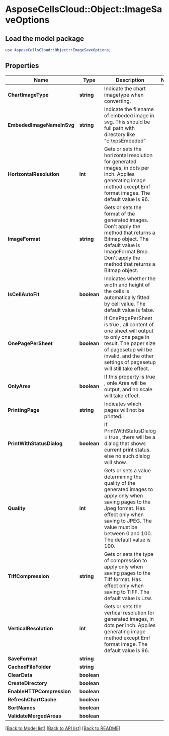 # AsposeCellsCloud::Object::ImageSaveOptions 

## Load the model package
```perl
use AsposeCellsCloud::Object::ImageSaveOptions;
```

## Properties
Name | Type | Description | Notes
------------ | ------------- | ------------- | -------------
**ChartImageType** | **string** | Indicate the chart imagetype when converting. |
**EmbededImageNameInSvg** | **string** | Indicate the filename of embeded image in svg. This should be full path with directory like "c:\\xpsEmbeded" |
**HorizontalResolution** | **int** | Gets or sets the horizontal resolution for generated images, in dots per inch.                 Applies generating image method except Emf format images.               The default value is 96. |
**ImageFormat** | **string** | Gets or sets the format of the generated images.  Don't apply the method that returns a Bitmap object.             The default value is ImageFormat.Bmp.  Don't apply the method that returns a Bitmap object. |
**IsCellAutoFit** | **boolean** | Indicates whether the width and height of the cells is automatically fitted by cell value. The default value is false. |
**OnePagePerSheet** | **boolean** | If OnePagePerSheet is true , all content of one sheet will output to only                one page in result. The paper size of pagesetup will be invalid, and the                other settings of pagesetup will still take effect. |
**OnlyArea** | **boolean** | If this property is true , onle Area will be output, and no scale will take effect. |
**PrintingPage** | **string** | Indicates which pages will not be printed. |
**PrintWithStatusDialog** | **boolean** | If PrintWithStatusDialog = true , there will be a dialog that shows current print status.  else no such dialog will show. |
**Quality** | **int** | Gets or sets a value determining the quality of the generated images to apply only when saving pages to the Jpeg format.            Has effect only when saving to JPEG.  The value must be between 0 and 100. The default value is 100. |
**TiffCompression** | **string** | Gets or sets the type of compression to apply only when saving pages to the Tiff format.            Has effect only when saving to TIFF.  The default value is Lzw. |
**VerticalResolution** | **int** | Gets or sets the vertical resolution for generated images, in dots per inch.            Applies generating image method except Emf format image.            The default value is 96. |
**SaveFormat** | **string** |  |
**CachedFileFolder** | **string** |  |
**ClearData** | **boolean** |  |
**CreateDirectory** | **boolean** |  |
**EnableHTTPCompression** | **boolean** |  |
**RefreshChartCache** | **boolean** |  |
**SortNames** | **boolean** |  |
**ValidateMergedAreas** | **boolean** |  |  

[[Back to Model list]](../README.md#documentation-for-models) [[Back to API list]](../README.md#documentation-for-api-endpoints) [[Back to README]](../README.md)

